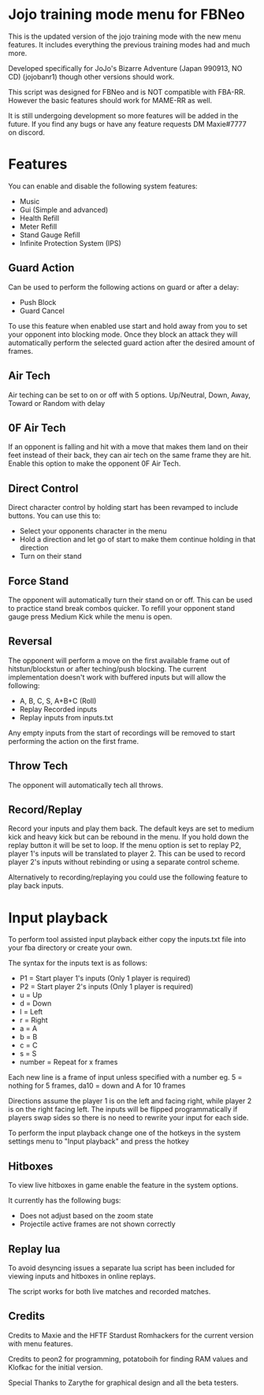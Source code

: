 # Jojo training mode menu for FBNeo

This is the updated version of the jojo training mode with the new menu features. It includes everything the previous training modes had and much more. 

Developed specifically for JoJo's Bizarre Adventure (Japan 990913, NO CD) (jojobanr1) though other versions should work.

This script was designed for FBNeo and is NOT compatible with FBA-RR. However the basic features should work for MAME-RR as well.

It is still undergoing development so more features will be added in the future. If you find any bugs or have any feature requests DM Maxie#7777 on discord.

# Features

You can enable and disable the following system features:

- Music
- Gui (Simple and advanced)
- Health Refill
- Meter Refill
- Stand Gauge Refill
- Infinite Protection System (IPS)

## Guard Action

Can be used to perform the following actions on guard or after a delay:

- Push Block
- Guard Cancel

To use this feature when enabled use start and hold away from you to set your opponent into blocking mode. Once they block an attack they will automatically perform the selected guard action after the desired amount of frames.

## Air Tech

Air teching can be set to on or off with 5 options. Up/Neutral, Down, Away, Toward or Random with delay

## 0F Air Tech

If an opponent is falling and hit with a move that makes them land on their feet instead of their back, they can air tech on the same frame they are hit. Enable this option to make the opponent 0F Air Tech.

## Direct Control

Direct character control by holding start has been revamped to include buttons. You can use this to:

- Select your opponents character in the menu
- Hold a direction and let go of start to make them continue holding in that direction
- Turn on their stand

## Force Stand

The opponent will automatically turn their stand on or off. This can be used to practice stand break combos quicker. To refill your opponent stand gauge press Medium Kick while the menu is open.

## Reversal

The opponent will perform a move on the first available frame out of hitstun/blockstun or after teching/push blocking. The current implementation doesn't work with buffered inputs but will allow the following:

- A, B, C, S, A+B+C (Roll)
- Replay Recorded inputs
- Replay inputs from inputs.txt

Any empty inputs from the start of recordings will be removed to start performing the action on the first frame.

## Throw Tech

The opponent will automatically tech all throws.

## Record/Replay

Record your inputs and play them back. The default keys are set to medium kick and heavy kick but can be rebound in the menu. If you hold down the replay button it will be set to loop. If the menu option is set to replay P2, player 1's inputs will be translated to player 2. This can be used to record player 2's inputs without rebinding or using a separate control scheme.

Alternatively to recording/replaying you could use the following feature to play back inputs.

# Input playback

To perform tool assisted input playback either copy the inputs.txt file into your fba directory or create your own. 

The syntax for the inputs text is as follows:
- P1 = Start player 1's inputs (Only 1 player is required)
- P2 = Start player 2's inputs (Only 1 player is required)
- u = Up
- d = Down
- l = Left
- r = Right
- a = A
- b = B
- c = C
- s = S
- number = Repeat for x frames

Each new line is a frame of input unless specified with a number eg. 5 = nothing for 5 frames, da10 = down and A for 10 frames

Directions assume the player 1 is on the left and facing right, while player 2 is on the right facing left. The inputs will be 
flipped programmatically if players swap sides so there is no need to rewrite your input for each side.

To perform the input playback change one of the hotkeys in the system settings menu to "Input playback" and press the hotkey

## Hitboxes

To view live hitboxes in game enable the feature in the system options.

It currently has the following bugs:
- Does not adjust based on the zoom state
- Projectile active frames are not shown correctly

## Replay lua

To avoid desyncing issues a separate lua script has been included for viewing inputs and hitboxes in online replays. 

The script works for both live matches and recorded matches.

## Credits

Credits to Maxie and the HFTF Stardust Romhackers for the current version with menu features.

Credits to peon2 for programming, potatoboih for finding RAM values and Klofkac for the initial version.

Special Thanks to Zarythe for graphical design and all the beta testers.